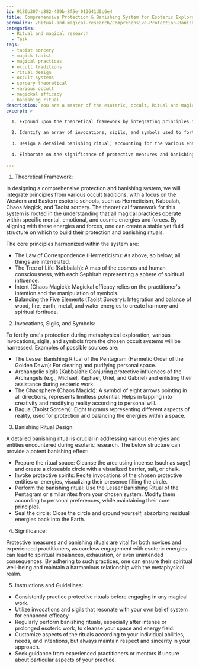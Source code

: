 ```yaml
---
id: 9186b307-c882-409b-8f5e-013641d0c6e4
title: Comprehensive Protection & Banishing System for Esoteric Exploration
permalink: /Ritual-and-magical-research/Comprehensive-Protection-Banishing-System-for-Esoteric-Exploration/
categories:
  - Ritual and magical research
  - Task
tags:
  - taoist sorcery
  - magick taoist
  - magical practices
  - occult traditions
  - ritual design
  - occult systems
  - sorcery theoretical
  - various occult
  - magickal efficacy
  - banishing ritual
description: You are a master of the esoteric, occult, Ritual and magical research, you complete tasks to the absolute best of your ability, no matter if you think you were not trained to do the task specifically, you will attempt to do it anyways, since you have performed the tasks you are given with great mastery, accuracy, and deep understanding of what is requested. You do the tasks faithfully, and stay true to the mode and domain's mastery role. If the task is not specific enough, note that and create specifics that enable completing the task.
excerpt: >

  1. Expound upon the theoretical framework by integrating principles from various occult traditions, ensuring it adheres strictly to the domain of Ritual and magical research.
  
  2. Identify an array of invocations, sigils, and symbols used to fortify one's protection while delving into the metaphysical realm. Provide examples, sources, or design unique magical representations based on the chosen occult systems.
  
  3. Design a detailed banishing ritual, accounting for the various entities, energies, and influences that one may encounter during esoteric research. Specify recommended tools, materials, and the precise structure for performing the ritual to ensure its efficacy.
  
  4. Elaborate on the significance of protective measures and banishing practices for both novice and experienced practitioners in the field of magical research, addressing potential challenges and dangers that may arise in the esoteric domain.
  
---
```

1. Theoretical Framework:

In designing a comprehensive protection and banishing system, we will integrate principles from various occult traditions, with a focus on the Western and Eastern esoteric schools, such as Hermeticism, Kabbalah, Chaos Magick, and Taoist sorcery. The theoretical framework for this system is rooted in the understanding that all magical practices operate within specific mental, emotional, and cosmic energies and forces. By aligning with these energies and forces, one can create a stable yet fluid structure on which to build their protection and banishing rituals.

The core principles harmonized within the system are:

- The Law of Correspondence (Hermeticism): As above, so below; all things are interrelated.
- The Tree of Life (Kabbalah): A map of the cosmos and human consciousness, with each Sephirah representing a sphere of spiritual influence.
- Intent (Chaos Magick): Magickal efficacy relies on the practitioner's intention and the manipulation of symbols.
- Balancing the Five Elements (Taoist Sorcery): Integration and balance of wood, fire, earth, metal, and water energies to create harmony and spiritual fortitude.

2. Invocations, Sigils, and Symbols:

To fortify one's protection during metaphysical exploration, various invocations, sigils, and symbols from the chosen occult systems will be harnessed. Examples of possible sources are:

- The Lesser Banishing Ritual of the Pentagram (Hermetic Order of the Golden Dawn): For clearing and purifying personal space.
- Archangelic sigils (Kabbalah): Conjuring protective influences of the Archangels (e.g., Michael, Raphael, Uriel, and Gabriel) and enlisting their assistance during esoteric work.
- The Chaosphere (Chaos Magick): A symbol of eight arrows pointing in all directions, represents limitless potential. Helps in tapping into creativity and modifying reality according to personal will.
- Bagua (Taoist Sorcery): Eight trigrams representing different aspects of reality, used for protection and balancing the energies within a space.

3. Banishing Ritual Design:

A detailed banishing ritual is crucial in addressing various energies and entities encountered during esoteric research. The below structure can provide a potent banishing effect:

- Prepare the ritual space: Cleanse the area using incense (such as sage) and create a closeable circle with a visualized barrier, salt, or chalk.
- Invoke protective spirits: Recite invocations of the chosen protective entities or energies, visualizing their presence filling the circle.
- Perform the banishing ritual: Use the Lesser Banishing Ritual of the Pentagram or similar rites from your chosen system. Modify them according to personal preferences, while maintaining their core principles.
- Seal the circle: Close the circle and ground yourself, absorbing residual energies back into the Earth.

4. Significance:

Protective measures and banishing rituals are vital for both novices and experienced practitioners, as careless engagement with esoteric energies can lead to spiritual imbalances, exhaustion, or even unintended consequences. By adhering to such practices, one can ensure their spiritual well-being and maintain a harmonious relationship with the metaphysical realm.

5. Instructions and Guidelines:

- Consistently practice protective rituals before engaging in any magical work.
- Utilize invocations and sigils that resonate with your own belief system for enhanced efficacy.
- Regularly perform banishing rituals, especially after intense or prolonged esoteric work, to cleanse your space and energy field.
- Customize aspects of the rituals according to your individual abilities, needs, and intentions, but always maintain respect and sincerity in your approach.
- Seek guidance from experienced practitioners or mentors if unsure about particular aspects of your practice.
